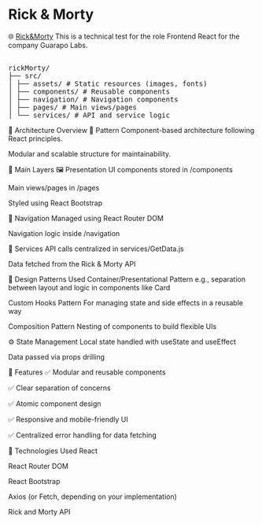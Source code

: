 # Rick & Morty
🌐 [Rick&Morty](https://prueba-guarapo.vercel.app/)
This is a technical test for the role Frontend React for the company Guarapo Labs.

<pre> 
rickMorty/ 
├── src/ 
│ ├── assets/ # Static resources (images, fonts) 
│ ├── components/ # Reusable components 
│ ├── navigation/ # Navigation components 
│ ├── pages/ # Main views/pages 
│ └── services/ # API and service logic
</pre>

🧠 Architecture Overview
🧩 Pattern
Component-based architecture following React principles.

Modular and scalable structure for maintainability.

🧱 Main Layers
🖼️ Presentation
UI components stored in /components

Main views/pages in /pages

Styled using React Bootstrap

🔀 Navigation
Managed using React Router DOM

Navigation logic inside /navigation

🔌 Services
API calls centralized in services/GetData.js

Data fetched from the Rick & Morty API

🧰 Design Patterns Used
Container/Presentational Pattern
e.g., separation between layout and logic in components like Card

Custom Hooks Pattern
For managing state and side effects in a reusable way

Composition Pattern
Nesting of components to build flexible UIs

⚙️ State Management
Local state handled with useState and useEffect

Data passed via props drilling

🌟 Features
✅ Modular and reusable components

✅ Clear separation of concerns

✅ Atomic component design

✅ Responsive and mobile-friendly UI

✅ Centralized error handling for data fetching

🧪 Technologies Used
React

React Router DOM

React Bootstrap

Axios (or Fetch, depending on your implementation)

Rick and Morty API


